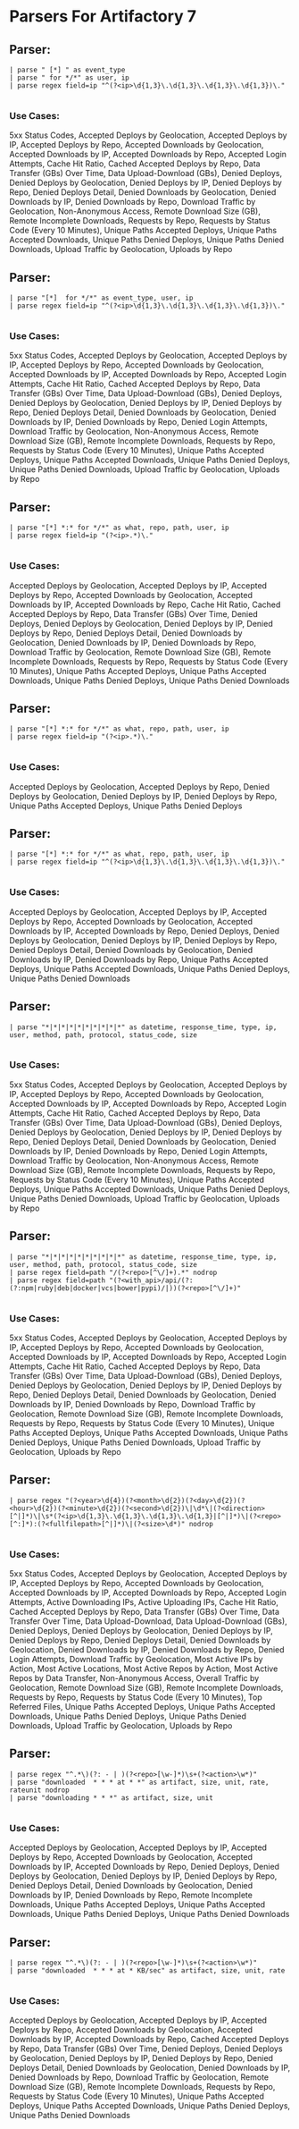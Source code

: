 # Parsers For Artifactory 7

## Parser:
```
| parse " [*] " as event_type 
| parse " for */*" as user, ip
| parse regex field=ip "^(?<ip>\d{1,3}\.\d{1,3}\.\d{1,3}\.\d{1,3})\."
 
```
### Use Cases:
5xx Status Codes, Accepted Deploys by Geolocation, Accepted Deploys by IP, Accepted Deploys by Repo, Accepted Downloads by Geolocation, Accepted Downloads by IP, Accepted Downloads by Repo, Accepted Login Attempts, Cache Hit Ratio, Cached Accepted Deploys by Repo, Data Transfer (GBs) Over Time, Data Upload-Download (GBs), Denied Deploys, Denied Deploys by Geolocation, Denied Deploys by IP, Denied Deploys by Repo, Denied Deploys Detail, Denied Downloads by Geolocation, Denied Downloads by IP, Denied Downloads by Repo, Download Traffic by Geolocation, Non-Anonymous Access, Remote Download Size (GB), Remote Incomplete Downloads, Requests by Repo, Requests by Status Code (Every 10 Minutes), Unique Paths Accepted Deploys, Unique Paths Accepted Downloads, Unique Paths Denied Deploys, Unique Paths Denied Downloads, Upload Traffic by Geolocation, Uploads by Repo



## Parser:
```
| parse "[*]  for */*" as event_type, user, ip
| parse regex field=ip "^(?<ip>\d{1,3}\.\d{1,3}\.\d{1,3}\.\d{1,3})\."
 
```
### Use Cases:
5xx Status Codes, Accepted Deploys by Geolocation, Accepted Deploys by IP, Accepted Deploys by Repo, Accepted Downloads by Geolocation, Accepted Downloads by IP, Accepted Downloads by Repo, Accepted Login Attempts, Cache Hit Ratio, Cached Accepted Deploys by Repo, Data Transfer (GBs) Over Time, Data Upload-Download (GBs), Denied Deploys, Denied Deploys by Geolocation, Denied Deploys by IP, Denied Deploys by Repo, Denied Deploys Detail, Denied Downloads by Geolocation, Denied Downloads by IP, Denied Downloads by Repo, Denied Login Attempts, Download Traffic by Geolocation, Non-Anonymous Access, Remote Download Size (GB), Remote Incomplete Downloads, Requests by Repo, Requests by Status Code (Every 10 Minutes), Unique Paths Accepted Deploys, Unique Paths Accepted Downloads, Unique Paths Denied Deploys, Unique Paths Denied Downloads, Upload Traffic by Geolocation, Uploads by Repo



## Parser:
```
| parse "[*] *:* for */*" as what, repo, path, user, ip
| parse regex field=ip "(?<ip>.*)\."
 
```
### Use Cases:
Accepted Deploys by Geolocation, Accepted Deploys by IP, Accepted Deploys by Repo, Accepted Downloads by Geolocation, Accepted Downloads by IP, Accepted Downloads by Repo, Cache Hit Ratio, Cached Accepted Deploys by Repo, Data Transfer (GBs) Over Time, Denied Deploys, Denied Deploys by Geolocation, Denied Deploys by IP, Denied Deploys by Repo, Denied Deploys Detail, Denied Downloads by Geolocation, Denied Downloads by IP, Denied Downloads by Repo, Download Traffic by Geolocation, Remote Download Size (GB), Remote Incomplete Downloads, Requests by Repo, Requests by Status Code (Every 10 Minutes), Unique Paths Accepted Deploys, Unique Paths Accepted Downloads, Unique Paths Denied Deploys, Unique Paths Denied Downloads



## Parser:
```
| parse "[*] *:* for */*" as what, repo, path, user, ip
| parse regex field=ip "(?<ip>.*)\." 
 
```
### Use Cases:
Accepted Deploys by Geolocation, Accepted Deploys by Repo, Denied Deploys by Geolocation, Denied Deploys by IP, Denied Deploys by Repo, Unique Paths Accepted Deploys, Unique Paths Denied Deploys



## Parser:
```
| parse "[*] *:* for */*" as what, repo, path, user, ip
| parse regex field=ip "^(?<ip>\d{1,3}\.\d{1,3}\.\d{1,3}\.\d{1,3})\."
 
```
### Use Cases:
Accepted Deploys by Geolocation, Accepted Deploys by IP, Accepted Deploys by Repo, Accepted Downloads by Geolocation, Accepted Downloads by IP, Accepted Downloads by Repo, Denied Deploys, Denied Deploys by Geolocation, Denied Deploys by IP, Denied Deploys by Repo, Denied Deploys Detail, Denied Downloads by Geolocation, Denied Downloads by IP, Denied Downloads by Repo, Unique Paths Accepted Deploys, Unique Paths Accepted Downloads, Unique Paths Denied Deploys, Unique Paths Denied Downloads



## Parser:
```
| parse "*|*|*|*|*|*|*|*|*|*" as datetime, response_time, type, ip, user, method, path, protocol, status_code, size
 
```
### Use Cases:
5xx Status Codes, Accepted Deploys by Geolocation, Accepted Deploys by IP, Accepted Deploys by Repo, Accepted Downloads by Geolocation, Accepted Downloads by IP, Accepted Downloads by Repo, Accepted Login Attempts, Cache Hit Ratio, Cached Accepted Deploys by Repo, Data Transfer (GBs) Over Time, Data Upload-Download (GBs), Denied Deploys, Denied Deploys by Geolocation, Denied Deploys by IP, Denied Deploys by Repo, Denied Deploys Detail, Denied Downloads by Geolocation, Denied Downloads by IP, Denied Downloads by Repo, Denied Login Attempts, Download Traffic by Geolocation, Non-Anonymous Access, Remote Download Size (GB), Remote Incomplete Downloads, Requests by Repo, Requests by Status Code (Every 10 Minutes), Unique Paths Accepted Deploys, Unique Paths Accepted Downloads, Unique Paths Denied Deploys, Unique Paths Denied Downloads, Upload Traffic by Geolocation, Uploads by Repo



## Parser:
```
| parse "*|*|*|*|*|*|*|*|*|*" as datetime, response_time, type, ip, user, method, path, protocol, status_code, size
| parse regex field=path "/(?<repo>[^\/]+).*" nodrop
| parse regex field=path "(?<with_api>/api/(?:(?:npm|ruby|deb|docker|vcs|bower|pypi)/|))(?<repo>[^\/]+)"
 
```
### Use Cases:
5xx Status Codes, Accepted Deploys by Geolocation, Accepted Deploys by IP, Accepted Deploys by Repo, Accepted Downloads by Geolocation, Accepted Downloads by IP, Accepted Downloads by Repo, Accepted Login Attempts, Cache Hit Ratio, Cached Accepted Deploys by Repo, Data Transfer (GBs) Over Time, Data Upload-Download (GBs), Denied Deploys, Denied Deploys by Geolocation, Denied Deploys by IP, Denied Deploys by Repo, Denied Deploys Detail, Denied Downloads by Geolocation, Denied Downloads by IP, Denied Downloads by Repo, Download Traffic by Geolocation, Remote Download Size (GB), Remote Incomplete Downloads, Requests by Repo, Requests by Status Code (Every 10 Minutes), Unique Paths Accepted Deploys, Unique Paths Accepted Downloads, Unique Paths Denied Deploys, Unique Paths Denied Downloads, Upload Traffic by Geolocation, Uploads by Repo



## Parser:
```
| parse regex "(?<year>\d{4})(?<month>\d{2})(?<day>\d{2})(?<hour>\d{2})(?<minute>\d{2})(?<second>\d{2})\|\d*\|(?<direction>[^|]*)\|\s*(?<ip>\d{1,3}\.\d{1,3}\.\d{1,3}\.\d{1,3}|[^|]*)\|(?<repo>[^:]*):(?<fullfilepath>[^|]*)\|(?<size>\d*)" nodrop
 
```
### Use Cases:
5xx Status Codes, Accepted Deploys by Geolocation, Accepted Deploys by IP, Accepted Deploys by Repo, Accepted Downloads by Geolocation, Accepted Downloads by IP, Accepted Downloads by Repo, Accepted Login Attempts, Active Downloading IPs, Active Uploading IPs, Cache Hit Ratio, Cached Accepted Deploys by Repo, Data Transfer (GBs) Over Time, Data Transfer Over Time, Data Upload-Download, Data Upload-Download (GBs), Denied Deploys, Denied Deploys by Geolocation, Denied Deploys by IP, Denied Deploys by Repo, Denied Deploys Detail, Denied Downloads by Geolocation, Denied Downloads by IP, Denied Downloads by Repo, Denied Login Attempts, Download Traffic by Geolocation, Most Active IPs by Action, Most Active Locations, Most Active Repos by Action, Most Active Repos by Data Transfer, Non-Anonymous Access, Overall Traffic by Geolocation, Remote Download Size (GB), Remote Incomplete Downloads, Requests by Repo, Requests by Status Code (Every 10 Minutes), Top Referred Files, Unique Paths Accepted Deploys, Unique Paths Accepted Downloads, Unique Paths Denied Deploys, Unique Paths Denied Downloads, Upload Traffic by Geolocation, Uploads by Repo



## Parser:
```
| parse regex "^.*\)(?: - | )(?<repo>[\w-]*)\s+(?<action>\w*)"
| parse "downloaded  * * * at * *" as artifact, size, unit, rate, rateunit nodrop
| parse "downloading * * *" as artifact, size, unit
 
```
### Use Cases:
Accepted Deploys by Geolocation, Accepted Deploys by IP, Accepted Deploys by Repo, Accepted Downloads by Geolocation, Accepted Downloads by IP, Accepted Downloads by Repo, Denied Deploys, Denied Deploys by Geolocation, Denied Deploys by IP, Denied Deploys by Repo, Denied Deploys Detail, Denied Downloads by Geolocation, Denied Downloads by IP, Denied Downloads by Repo, Remote Incomplete Downloads, Unique Paths Accepted Deploys, Unique Paths Accepted Downloads, Unique Paths Denied Deploys, Unique Paths Denied Downloads



## Parser:
```
| parse regex "^.*\)(?: - | )(?<repo>[\w-]*)\s+(?<action>\w*)"
| parse "downloaded  * * * at * KB/sec" as artifact, size, unit, rate
 
```
### Use Cases:
Accepted Deploys by Geolocation, Accepted Deploys by IP, Accepted Deploys by Repo, Accepted Downloads by Geolocation, Accepted Downloads by IP, Accepted Downloads by Repo, Cached Accepted Deploys by Repo, Data Transfer (GBs) Over Time, Denied Deploys, Denied Deploys by Geolocation, Denied Deploys by IP, Denied Deploys by Repo, Denied Deploys Detail, Denied Downloads by Geolocation, Denied Downloads by IP, Denied Downloads by Repo, Download Traffic by Geolocation, Remote Download Size (GB), Remote Incomplete Downloads, Requests by Repo, Requests by Status Code (Every 10 Minutes), Unique Paths Accepted Deploys, Unique Paths Accepted Downloads, Unique Paths Denied Deploys, Unique Paths Denied Downloads


